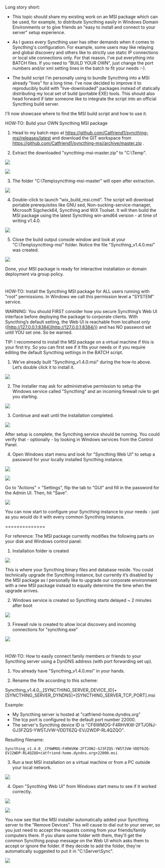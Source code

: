 Long story short:
- This topic should share my existing work on an MSI package which can be used, for example, to distribute Syncthing easily in Windows Domain Environments or to give friends an "easy to install and connect to your server" setup experience.

- As I guess every Syncthing user has other demands when it comes to Syncthing's configuration. For example, some users may like relaying and global discovery and others like to strictly use static IP connections or local site connections only. For that reason, I've put everything into BATCH files. If you need to "BUILD YOUR OWN", just change the port numbers and/or xml setting lines in the batch to fit your needs :-).

- The build script I'm personally using to bundle Syncthing into a MSI already "lives" for a long time. I've now decided to improve it to reproducibly build with "live-downloaded" packages instead of statically distributing my local set of build (portable EXE) tools. This should also head forward if later someone like to integrate the script into an official Syncthing build server.

I'll now showcase where to find the MSI build script and how to use it.

HOW-TO: Build your OWN Syncthing MSI package

1) Head to my batch repo at https://github.com/Catfriend1/syncthing-msi/releases/latest and download the GIT workspace from https://github.com/Catfriend1/syncthing-msi/archive/master.zip .

2) Extract the downloaded "syncthing-msi-master.zip" to "C:\Temp".

![](https://github.com/Catfriend1/syncthing-msi/blob/master/wiki/images/syncthing-msi-1.4.0-zip.png)

![](https://github.com/Catfriend1/syncthing-msi/blob/master/wiki/images/extract-zip-folder.png)

3) The folder "C:\Temp\syncthing-msi-master" will open after extraction.

![](https://github.com/Catfriend1/syncthing-msi/blob/master/wiki/images/folder-after-zip-extraction.png)

4) Double-click to launch "wix_build_msi.cmd".
The script will download portable prerequisites like GNU sed, Non-sucking-service-manager, Microsoft Sigcheck64, Syncthing and WiX Toolset. It will then build the MSI package using the latest Syncthing win-amd64 version - at time of writing v1.4.0.

![](https://github.com/Catfriend1/syncthing-msi/blob/master/wiki/images/build-console-log.png)

5) Close the build output console window and look at your "C:\Temp\syncthing-msi" folder. Notice the file "Syncthing_v1.4.0.msi" was created.

![](https://github.com/Catfriend1/syncthing-msi/blob/master/wiki/images/folder-after-msi-build.png)

Done, your MSI package is ready for interactive installation or domain deployment via group policy.

#

HOW-TO: Install the Syncthing MSI package for ALL users running with "root" permissions. In Windows we call this permission level a "SYSTEM" service.

WARNING: You should FIRST consider how you secure Syncthing’s Web UI interface before deploying the package to corporate clients. With Syncthing’s default setting, the Web UI is reachable from localhost only ([http://127.0.0.1:8384](http://127.0.0.1:8384/)) and has NO password set until YOU set one. So be warned.

TIP: I recommend to install the MSI package on a virtual machine if this is your first try. So you can first see if it fits your needs or if you require editing the default Syncthing settings in the BATCH script.

1. We’ve already built "Syncthing_v1.4.0.msi" during the how-to above. Let’s double click it to install it.

![](https://github.com/Catfriend1/syncthing-msi/blob/master/wiki/images/syncthing-v1.4.0-msi.png)

2. The installer may ask for administrative permission to setup the Windows service called "Syncthing" and an incoming firewall rule to get you starting.

![](https://github.com/Catfriend1/syncthing-msi/blob/master/wiki/images/windows-admin-prompt.png)

3. Continue and wait until the installation completed.

![](https://github.com/Catfriend1/syncthing-msi/blob/master/wiki/images/please-wait-while-windows-configures-syncthing.png)

After setup is complete, the Syncthing service should be running. You could verify that - optionally - by looking in Windows services from the Control Panel.

4. Open Windows start menu and look for "Syncthing Web UI" to setup a password for your locally installed Syncthing instance.

![](https://github.com/Catfriend1/syncthing-msi/blob/master/wiki/images/start-menu-syncthing-web-ui.png)

![](https://github.com/Catfriend1/syncthing-msi/blob/master/wiki/images/syncthing-web-ui-default.png)

Go to "Actions" > "Settings", flip the tab to "GUI" and fill in the password for the Admin UI. Then, hit "Save".

![](https://github.com/Catfriend1/syncthing-msi/blob/master/wiki/images/syncthing-web-ui-set-gui-password.png)

You can now start to configure your Syncthing instance to your needs - just as you would do it with every common Syncthing instance.

==============

For reference: The MSI package currently modifies the following parts on your disk and Windows control panel:

1. Installation folder is created

![](https://github.com/Catfriend1/syncthing-msi/blob/master/wiki/images/c-server-syncthing-folder.png)

This is where your Syncthing binary files and database reside. You could technically upgrade the Syncthing instance, but currently it’s disabled by the MSI package as I personally like to upgrade our corporate environment with a new MSI package instead to equally determine the time when the upgrade arrives.

2. Windows service is created so Syncthing starts delayed ~ 2 minutes after boot

![](https://github.com/Catfriend1/syncthing-msi/blob/master/wiki/images/windows-services-control-panel.png)

3. Firewall rule is created to allow local discovery and incoming connections for "syncthing.exe"

![](https://github.com/Catfriend1/syncthing-msi/blob/master/wiki/images/windows-firewall-control-panel.png)

#

HOW-TO: How to easily connect family members or friends to your Syncthing server using a DynDNS address (with port forwarding set up).

1. You already have "Syncthing_v1.4.0.msi" in your hands.

2. Rename the file according to this scheme:

Syncthing_v1.4.0__[SYNCTHING_SERVER_DEVICE_ID]+[SYNCTHING_SERVER_DYNDNS]+[SYNCTHING_SERVER_TCP_PORT].msi

Example:
- My Syncthing server is hosted at "catfriend-home.dyndns.org"
- The tcp port is configured to the default port number 22000.
- The server's Syncthing device ID is "CF6WMOG-F4RHVKW-2FTJONJ-GJ3FZQS-YW5TJVW-VDDT6ZQ-EVJ2WDP-RL4QZQO".

Resulting filename:

    Syncthing_v1.4.0__CF6WMOG-F4RHVKW-2FTJONJ-GJ3FZQS-YW5TJVW-VDDT6ZQ-EVJ2WDP-RL4QZQO+catfriend-home.dyndns.org+22000.msi

3. Run a test MSI installation on a virtual machine or from a PC outside your local network.

![](https://github.com/Catfriend1/syncthing-msi/blob/master/wiki/images/syncthing-msi-renamed.png)

4. Open "Syncthing Web UI" from Windows start menu to see if it worked correctly.

![](https://github.com/Catfriend1/syncthing-msi/blob/master/wiki/images/start-menu-syncthing-web-ui.png)

![](https://github.com/Catfriend1/syncthing-msi/blob/master/wiki/images/syncthing-web-ui-after-autoconfigure-server.png)

You now see that the MSI installer automatically added your Syncthing server to the "Remove Devices". This will cause to dial out to your server, so you just need to accept the requests coming from your friends/family computers there. If you share some folder with them, they'll get the common Syncthing popup message on the Web UI which asks them to accept or ignore the folder. If they decide to add the folder, they're automatically suggested to put it in "C:\Server\Sync".

![](https://github.com/Catfriend1/syncthing-msi/blob/master/wiki/images/syncthing-web-ui-add-folder-our-photos.png)
